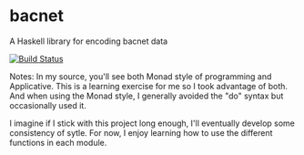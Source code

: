 bacnet
======

A Haskell library for encoding bacnet data

[![Build Status](https://travis-ci.org/michaelgwelch/bacnet.svg?branch=master)](https://travis-ci.org/michaelgwelch/bacnet)

Notes: In my source, you'll see both Monad style of programming and Applicative.
This is a learning exercise for me so I took advantage of both. And when using
the Monad style, I generally avoided the "do" syntax but occasionally used it.

I imagine if I stick with this project long enough, I'll eventually develop some
consistency of sytle. For now, I enjoy learning how to use the different functions
in each module.
